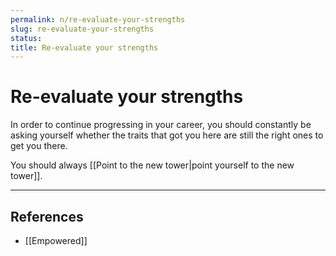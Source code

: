 ```yaml
---
permalink: n/re-evaluate-your-strengths
slug: re-evaluate-your-strengths
status: 
title: Re-evaluate your strengths
---
```

# Re-evaluate your strengths

In order to continue progressing in your career, you should constantly be asking yourself whether the traits that got you here are still the right ones to get you there.

You should always [[Point to the new tower|point yourself to the new tower]].

---

## References

- [[Empowered]]
